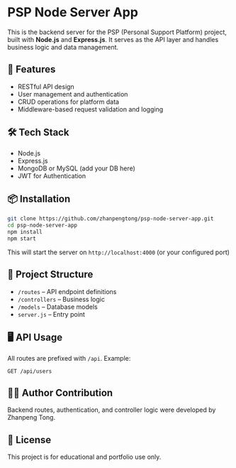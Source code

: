 # PSP Node Server App

This is the backend server for the PSP (Personal Support Platform) project, built with **Node.js** and **Express.js**. It serves as the API layer and handles business logic and data management.

## 🔧 Features

- RESTful API design
- User management and authentication
- CRUD operations for platform data
- Middleware-based request validation and logging

## 🛠 Tech Stack

- Node.js
- Express.js
- MongoDB or MySQL (add your DB here)
- JWT for Authentication

## 📦 Installation

```bash
git clone https://github.com/zhanpengtong/psp-node-server-app.git
cd psp-node-server-app
npm install
npm start
```

This will start the server on `http://localhost:4000` (or your configured port)

## 📁 Project Structure

- `/routes` – API endpoint definitions
- `/controllers` – Business logic
- `/models` – Database models
- `server.js` – Entry point

## 🖥 API Usage

All routes are prefixed with `/api`. Example:

```http
GET /api/users
```

## 👩‍💻 Author Contribution

Backend routes, authentication, and controller logic were developed by Zhanpeng Tong.

## 📄 License

This project is for educational and portfolio use only.
